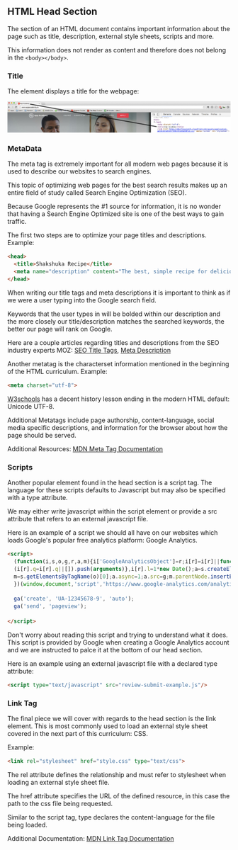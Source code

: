 ## HTML Head Section

The <head></head> section of an HTML document contains important information about the page such as title, description, external style sheets, scripts and more.

This information does not render as content and therefore does not belong in the `<body></body>`.

### Title

The <title></title> element displays a title for the webpage:

![Head Section Example](../assets/head-section-app-academy.jpg)

### MetaData

The meta tag is extremely important for all modern web pages because it is used to describe our websites to search engines.

This topic of optimizing web pages for the best search results makes up an entire field of study called Search Engine Optimization (SEO).

Because Google represents the #1 source for information, it is no wonder that having a Search Engine Optimized site is one of the best ways to gain traffic.

The first two steps are to optimize your page titles and descriptions. Example:

```html
<head>
  <title>Shakshuka Recipe</title>
  <meta name="description" content="The best, simple recipe for delicious Middle Eastern Shakshuka, a cumin spiced tomato sauce with sautéd onions and chili peppers topped with poached eggs. ">
</head>
```

When writing our title tags and meta descriptions it is important to think as if we were a user typing into the Google search field.

Keywords that the user types in will be bolded within our description and the more closely our title/description matches the searched keywords, the better our page will rank on Google.

Here are a couple articles regarding titles and descriptions from the SEO industry experts MOZ: [SEO Title Tags](https://moz.com/learn/seo/title-tag), [Meta Description](https://moz.com/learn/seo/meta-description)

Another metatag is the characterset information mentioned in the beginning of the HTML curriculum. Example:

```html
<meta charset="utf-8">
```

[W3schools](http://www.w3schools.com/tags/ref_charactersets.asp) has a decent history lesson ending in the modern HTML default: Unicode UTF-8.

Additional Metatags include page authorship, content-language, social media specific descriptions, and information for the browser about how the page should be served.

Additional Resources: [MDN Meta Tag Documentation](https://developer.mozilla.org/en-US/docs/Web/HTML/Element/meta)

### Scripts

Another popular element found in the head section is a script tag. The language for these scripts defaults to Javascript but may also be specified with a type attribute.

We may either write javascript within the script element or provide a src attribute that refers to an external javascript file.

Here is an example of a script we should all have on our websites which loads Google's popular free analytics platform: Google Analytics.

```html
<script>
  (function(i,s,o,g,r,a,m){i['GoogleAnalyticsObject']=r;i[r]=i[r]||function(){
  (i[r].q=i[r].q||[]).push(arguments)},i[r].l=1*new Date();a=s.createElement(o),
  m=s.getElementsByTagName(o)[0];a.async=1;a.src=g;m.parentNode.insertBefore(a,m)
  })(window,document,'script','https://www.google-analytics.com/analytics.js','ga');

  ga('create', 'UA-12345678-9', 'auto');
  ga('send', 'pageview');

</script>
```

Don't worry about reading this script and trying to understand what it does. This script is provided by Google when creating a Google Analytics account and we are instructed to palce it at the bottom of our head section.

Here is an example using an external javascript file with a declared type attribute:

```html
<script type="text/javascript" src="review-submit-example.js"/>
```

### Link Tag

The final piece we will cover with regards to the head section is the link element. This is most commonly used to load an external style sheet covered in the next part of this curriculum: CSS.

Example:

```html
<link rel="stylesheet" href="style.css" type="text/css">
```

The rel attribute defines the relationship and must refer to stylesheet when loading an external style sheet file.

The href attribute specifies the URL of the defined resource, in this case the path to the css file being requested.

Similar to the script tag, type declares the content-language for the file being loaded.

Additional Documentation: [MDN Link Tag Documentation](https://developer.mozilla.org/en-US/docs/Web/HTML/Element/link)
